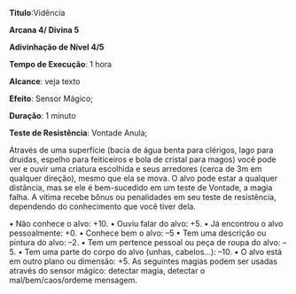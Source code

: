 **Titulo**:Vidência

**Arcana 4/ Divina 5**

**Adivinhação de Nível 4/5**

**Tempo de Execução**: 1 hora

**Alcance**: veja texto

**Efeito**:  Sensor Mágico;

**Duração**: 1 minuto

**Teste de Resistência**: Vontade Anula;

Através de uma superfície (bacia de água benta para clérigos, lago para druidas, espelho para feiticeiros e bola de cristal para magos) você pode ver e ouvir uma criatura escolhida e seus arredores (cerca de 3m em qualquer direção), mesmo que ela se mova. 
O alvo pode estar a qualquer distância, mas se ele é bem-sucedido em um teste de Vontade, a magia falha. A vítima recebe bônus ou penalidades em seu teste de resistência, dependendo do conhecimento que você tiver dela.

• Não conhece o alvo: +10.
• Ouviu falar do alvo: +5.
• Já encontrou o alvo pessoalmente: +0.
• Conhece bem o alvo: –5
• Tem uma descrição ou pintura do 
alvo: –2.
• Tem um pertence pessoal ou peça de 
roupa do alvo: –5.
• Tem uma parte do corpo do alvo 
(unhas, cabelos...): –10.
• O alvo está em outro plano ou dimensão: +5.
As seguintes magias podem ser usadas 
através do sensor mágico: detectar magia, 
detectar o mal/bem/caos/ordeme mensagem.
